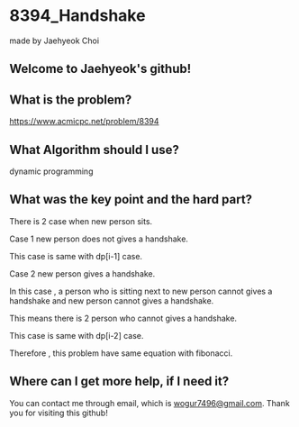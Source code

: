 # 8394_Handshake

made by Jaehyeok Choi

## Welcome to Jaehyeok's github!

## What is the problem?

https://www.acmicpc.net/problem/8394

## What Algorithm should I use?

dynamic programming

## What was the key point and the hard part?

There is 2 case when new person sits.

Case 1 new person does not gives a handshake.

This case is same with dp[i-1] case.

Case 2 new person gives a handshake.

In this case , a person who is sitting next to new person cannot gives a handshake and new person cannot gives a handshake.

This means there is 2 person who cannot gives a handshake.

This case is same with dp[i-2] case.

Therefore , this problem have same equation with fibonacci.

## Where can I get more help, if I need it?

You can contact me through email, which is wogur7496@gmail.com.
Thank you for visiting this github!
